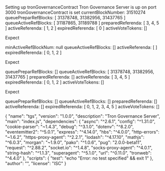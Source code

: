 Setting up tronGovernanceContract
Tron Governance Server is up on port 3000
tronGovernanceContract is set
currentBlockNumber: 31510274
queuePreparRefBlocks: [ 31378748, 31382956, 31437765 ]
queueActiveRefBlocks: [ 31187865, 31189788 ]
preparedReferenda: [ 3, 4, 5 ]
activeReferenda: [ 1, 2 ]
expiredReferenda: [ 0 ]
activeVoteTokens: []

Expect

minActiveRefBlockNum: null queueActiveRefBlocks: []
activeReferenda: [ ]
expiredReferenda: [ 0, 1, 2 ]

Expect

queuePreparRefBlocks: []
queueActiveRefBlocks: [ 31378748, 31382956, 31437765 ]
preparedReferenda: []
activeReferenda: [ 3, 4, 5 ]
expiredReferenda: [ 0, 1, 2 ]
activeVoteTokens: []

Expect

queuePreparRefBlocks: []
queueActiveRefBlocks: []
preparedReferenda: []
activeReferenda: []
expiredReferenda: [ 0, 1, 2, 3, 4, 5 ]
activeVoteTokens: []

{
"name": "tgs",
"version": "1.0.0",
"description": "Tron Governance Server",
"main": "index.js",
"dependencies": {
"async": "^2.6.1",
"config": "^1.31.0",
"cookie-parser": "~1.4.3",
"debug": "^3.1.0",
"dotenv": "^8.2.0",
"eventemitter2": "^5.0.1",
"express": "^4.14.0",
"hbs": "^4.0.0",
"http-errors": "~1.6.2",
"https-proxy-agent": "^2.2.1",
"lodash": "^4.17.10",
"mathjs": "^6.0.3",
"morgan": "~1.9.0",
"pako": "^1.0.6",
"pug": "2.0.0-beta11",
"request": "^2.88.2",
"socket.io": "^1.4.8",
"socks-proxy-agent": "^4.0.1",
"string-hash": "^1.1.3",
"superagent": "^5.1.0",
"url": "^0.11.0",
"tronweb": "^4.4.0"
},
"scripts": {
"test": "echo \"Error: no test specified\" && exit 1"
},
"author": "",
"license": "ISC"
}
